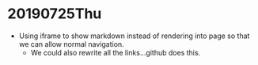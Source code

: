 # 20190725Thu

- Using iframe to show markdown instead of rendering into page so that we can allow normal navigation.
  - We could also rewrite all the links...github does this. 

